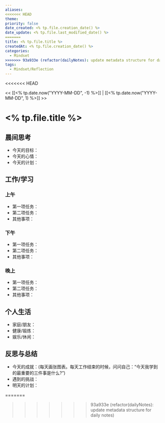 ```yaml
---
aliases: 
<<<<<<< HEAD
theme: 
priority: false
date_created: <% tp.file.creation_date() %>
date_update: <% tp.file.last_modified_date() %>
=======
title: <% tp.file.title %>
createdAt: <% tp.file.creation_date() %>
categories:
  - Mindset
>>>>>>> 93a933e (refactor(dailyNotes): update metadata structure for daily notes)
tags:
  - Mindset/Reflection
---
```

<<<<<<< HEAD

<< [[<% tp.date.now("YYYY-MM-DD", -1) %>]] | [[<% tp.date.now("YYYY-MM-DD", 1) %>]] >>

# <% tp.file.title %>


## 晨间思考
- 今天的目标：
- 今天的心情：
- 今天的计划：

## 工作/学习
### 上午
- 第一项任务：
- 第二项任务：
- 其他事项：

### 下午
- 第一项任务：
- 第二项任务：
- 其他事项：

### 晚上
- 第一项任务：
- 第二项任务：
- 其他事项：

## 个人生活
- 家庭/朋友：
- 健康/锻炼：
- 娱乐/休闲：

## 反思与总结
- 今天的成就：(每天画张图表。每天工作结束的时候，问问自己：“今天我学到的最重要的三件事是什么?”)
- 遇到的挑战：
- 明天的计划：







=======
>>>>>>> 93a933e (refactor(dailyNotes): update metadata structure for daily notes)
